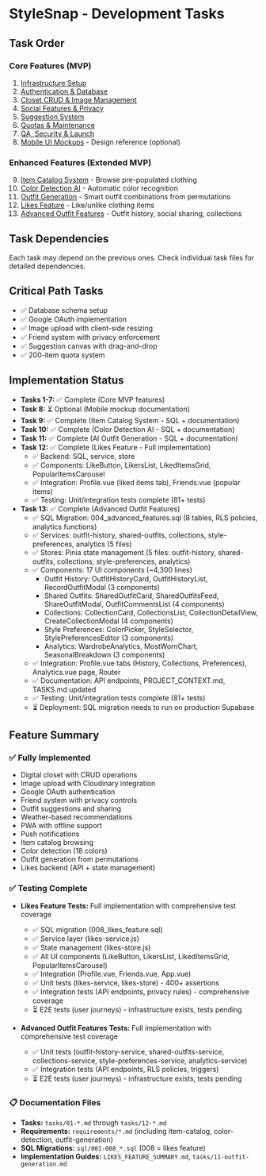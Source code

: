 # StyleSnap - Development Tasks

## Task Order

### Core Features (MVP)
1. [Infrastructure Setup](tasks/01-infrastructure-setup.md)
2. [Authentication & Database](tasks/02-authentication-database.md)
3. [Closet CRUD & Image Management](tasks/03-closet-crud-image-management.md)
4. [Social Features & Privacy](tasks/04-social-features-privacy.md)
5. [Suggestion System](tasks/05-suggestion-system.md)
6. [Quotas & Maintenance](tasks/06-quotas-maintenance.md)
7. [QA, Security & Launch](tasks/07-qa-security-launch.md)
8. [Mobile UI Mockups](tasks/08-mobile-mockups.md) - Design reference (optional)

### Enhanced Features (Extended MVP)
9. [Item Catalog System](tasks/09-item-catalog-system.md) - Browse pre-populated clothing
10. [Color Detection AI](tasks/10-color-detection-ai.md) - Automatic color recognition
11. [Outfit Generation](tasks/11-outfit-generation.md) - Smart outfit combinations from permutations
12. [Likes Feature](tasks/12-likes-feature.md) - Like/unlike clothing items
13. [Advanced Outfit Features](tasks/13-advanced-outfit-features.md) - Outfit history, social sharing, collections

## Task Dependencies
Each task may depend on the previous ones. Check individual task files for detailed dependencies.

## Critical Path Tasks
- ✅ Database schema setup
- ✅ Google OAuth implementation
- ✅ Image upload with client-side resizing
- ✅ Friend system with privacy enforcement
- ✅ Suggestion canvas with drag-and-drop
- ✅ 200-item quota system

## Implementation Status
- **Tasks 1-7:** ✅ Complete (Core MVP features)
- **Task 8:** ⏳ Optional (Mobile mockup documentation)
- **Task 9:** ✅ Complete (Item Catalog System - SQL + documentation)
- **Task 10:** ✅ Complete (Color Detection AI - SQL + documentation)
- **Task 11:** ✅ Complete (AI Outfit Generation - SQL + documentation)
- **Task 12:** ✅ Complete (Likes Feature - Full implementation)
  - ✅ Backend: SQL, service, store
  - ✅ Components: LikeButton, LikersList, LikedItemsGrid, PopularItemsCarousel
  - ✅ Integration: Profile.vue (liked items tab), Friends.vue (popular items)
  - ✅ Testing: Unit/integration tests complete (81+ tests)
- **Task 13:** ✅ Complete (Advanced Outfit Features)
  - ✅ SQL Migration: 004_advanced_features.sql (8 tables, RLS policies, analytics functions)
  - ✅ Services: outfit-history, shared-outfits, collections, style-preferences, analytics (5 files)
  - ✅ Stores: Pinia state management (5 files: outfit-history, shared-outfits, collections, style-preferences, analytics)
  - ✅ Components: 17 UI components (~4,300 lines)
    - Outfit History: OutfitHistoryCard, OutfitHistoryList, RecordOutfitModal (3 components)
    - Shared Outfits: SharedOutfitCard, SharedOutfitsFeed, ShareOutfitModal, OutfitCommentsList (4 components)
    - Collections: CollectionCard, CollectionsList, CollectionDetailView, CreateCollectionModal (4 components)
    - Style Preferences: ColorPicker, StyleSelector, StylePreferencesEditor (3 components)
    - Analytics: WardrobeAnalytics, MostWornChart, SeasonalBreakdown (3 components)
  - ✅ Integration: Profile.vue tabs (History, Collections, Preferences), Analytics.vue page, Router
  - ✅ Documentation: API endpoints, PROJECT_CONTEXT.md, TASKS.md updated
  - ✅ Testing: Unit/integration tests complete (81+ tests)
  - ⏳ Deployment: SQL migration needs to run on production Supabase

## Feature Summary

### ✅ Fully Implemented
- Digital closet with CRUD operations
- Image upload with Cloudinary integration
- Google OAuth authentication
- Friend system with privacy controls
- Outfit suggestions and sharing
- Weather-based recommendations
- PWA with offline support
- Push notifications
- Item catalog browsing
- Color detection (18 colors)
- Outfit generation from permutations
- Likes backend (API + state management)

### ✅ Testing Complete
- **Likes Feature Tests:** Full implementation with comprehensive test coverage
  - ✅ SQL migration (008_likes_feature.sql)
  - ✅ Service layer (likes-service.js)
  - ✅ State management (likes-store.js)
  - ✅ All UI components (LikeButton, LikersList, LikedItemsGrid, PopularItemsCarousel)
  - ✅ Integration (Profile.vue, Friends.vue, App.vue)
  - ✅ Unit tests (likes-service, likes-store) - 400+ assertions
  - ✅ Integration tests (API endpoints, privacy rules) - comprehensive coverage
  - ⏳ E2E tests (user journeys) - infrastructure exists, tests pending

- **Advanced Outfit Features Tests:** Full implementation with comprehensive test coverage
  - ✅ Unit tests (outfit-history-service, shared-outfits-service, collections-service, style-preferences-service, analytics-service)
  - ✅ Integration tests (API endpoints, RLS policies, triggers)
  - ⏳ E2E tests (user journeys) - infrastructure exists, tests pending

### 📋 Documentation Files
- **Tasks:** `tasks/01-*.md` through `tasks/12-*.md`
- **Requirements:** `requirements/*.md` (including item-catalog, color-detection, outfit-generation)
- **SQL Migrations:** `sql/001-008_*.sql` (008 = likes feature)
- **Implementation Guides:** `LIKES_FEATURE_SUMMARY.md`, `tasks/11-outfit-generation.md`